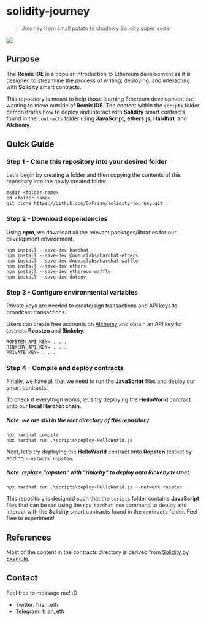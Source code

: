 # solidity-journey

> Journey from small potato to shadowy Solidity super coder

![](https://i.imgur.com/4tBWzhC.jpg)

## Purpose

The **Remix IDE** is a popular introduction to Ethereum development as it is designed to streamline the process of writing, deploying, and interacting with **Solidity** smart contracts.

This repository is meant to help those learning Ethereum development but wanting to move outside of **Remix IDE**. The content within the `scripts` folder demonstrates how to deploy and interact with **Solidity** smart contracts found in the `contracts` folder using **JavaScript**, **ethers.js**, **Hardhat**, and **Alchemy**.

## Quick Guide

### Step 1 - Clone this repository into your desired folder

Let's begin by creating a folder and then copying the contents of this repository into the newly created folder.

```
mkdir <folder-name>
cd <folder-name>
git clone https://github.com/0xFrian/solidity-journey.git .
```

### Step 2 - Download dependencies

Using **npm**, we download all the relevant packages/libraries for our development environment.

```
npm install --save-dev hardhat 
npm install --save-dev @nomiclabs/hardhat-ethers 
npm install --save-dev @nomiclabs/hardhat-waffle
npm install --save-dev ethers
npm install --save-dev ethereum-waffle
npm install --save-dev dotenv
```

### Step 3 - Configure environmental variables 

Private keys are needed to create/sign transactions and API keys to broadcast transactions.

Users can create free accounts on [Alchemy](https://www.alchemy.com/) and obtain an API key for testnets **Ropsten** and **Rinkeby**.

```
ROPSTEN_API_KEY= . . .
RINKEBY_API_KEY= . . .
PRIVATE_KEY= . . .
```

### Step 4 - Compile and deploy contracts

Finally, we have all that we need to run the **JavaScript** files and deploy our smart contracts! 

To check if everythign works, let's try deploying the **HelloWorld** contract onto our **local Hardhat chain**.

##### Note: we are still in the root directory of this repository.

```
npx hardhat compile
npx hardhat run .\scripts\deploy-HelloWorld.js
```

Next, let's try deploying the **HelloWorld** contract onto **Ropsten** testnet by adding `--network ropsten`.

##### Note: replace "ropsten" with "rinkeby" to deploy onto Rinkeby testnet

```
npx hardhat run .\scripts\deploy-HelloWorld.js --network ropsten
```

This repository is designed such that the `scripts` folder contains **JavaScript** files that can be ran using the `npx hardhat run` command to deploy and interact with the **Solidity** smart contracts found in the `contracts` folder. Feel free to experiment!

## References

Most of the content in the contracts directory is derived from [Solidity by Example](https://solidity-by-example.org/).

## Contact

Feel free to message me! :D
- Twitter: frian_eth
- Telegram: frian_eth

